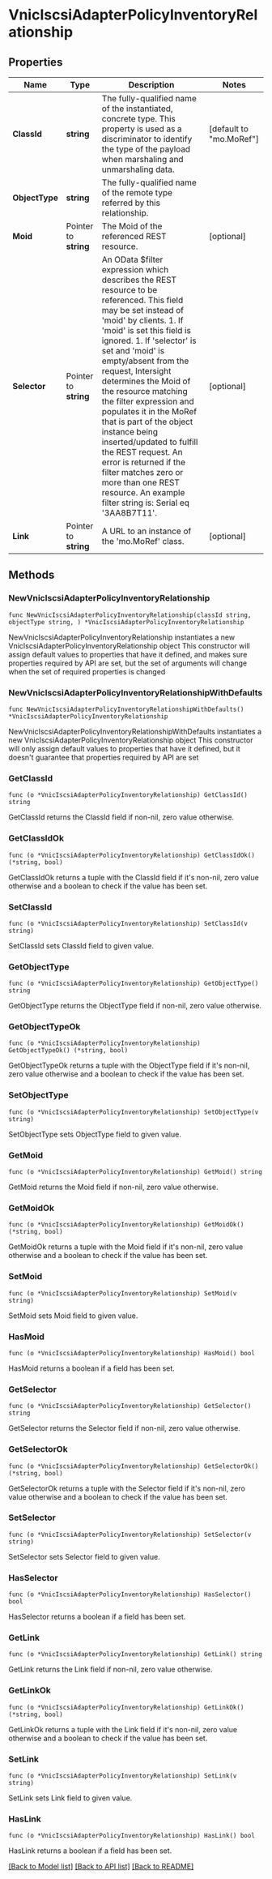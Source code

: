 # VnicIscsiAdapterPolicyInventoryRelationship

## Properties

Name | Type | Description | Notes
------------ | ------------- | ------------- | -------------
**ClassId** | **string** | The fully-qualified name of the instantiated, concrete type. This property is used as a discriminator to identify the type of the payload when marshaling and unmarshaling data. | [default to "mo.MoRef"]
**ObjectType** | **string** | The fully-qualified name of the remote type referred by this relationship. | 
**Moid** | Pointer to **string** | The Moid of the referenced REST resource. | [optional] 
**Selector** | Pointer to **string** | An OData $filter expression which describes the REST resource to be referenced. This field may be set instead of &#39;moid&#39; by clients. 1. If &#39;moid&#39; is set this field is ignored. 1. If &#39;selector&#39; is set and &#39;moid&#39; is empty/absent from the request, Intersight determines the Moid of the resource matching the filter expression and populates it in the MoRef that is part of the object instance being inserted/updated to fulfill the REST request. An error is returned if the filter matches zero or more than one REST resource. An example filter string is: Serial eq &#39;3AA8B7T11&#39;. | [optional] 
**Link** | Pointer to **string** | A URL to an instance of the &#39;mo.MoRef&#39; class. | [optional] 

## Methods

### NewVnicIscsiAdapterPolicyInventoryRelationship

`func NewVnicIscsiAdapterPolicyInventoryRelationship(classId string, objectType string, ) *VnicIscsiAdapterPolicyInventoryRelationship`

NewVnicIscsiAdapterPolicyInventoryRelationship instantiates a new VnicIscsiAdapterPolicyInventoryRelationship object
This constructor will assign default values to properties that have it defined,
and makes sure properties required by API are set, but the set of arguments
will change when the set of required properties is changed

### NewVnicIscsiAdapterPolicyInventoryRelationshipWithDefaults

`func NewVnicIscsiAdapterPolicyInventoryRelationshipWithDefaults() *VnicIscsiAdapterPolicyInventoryRelationship`

NewVnicIscsiAdapterPolicyInventoryRelationshipWithDefaults instantiates a new VnicIscsiAdapterPolicyInventoryRelationship object
This constructor will only assign default values to properties that have it defined,
but it doesn't guarantee that properties required by API are set

### GetClassId

`func (o *VnicIscsiAdapterPolicyInventoryRelationship) GetClassId() string`

GetClassId returns the ClassId field if non-nil, zero value otherwise.

### GetClassIdOk

`func (o *VnicIscsiAdapterPolicyInventoryRelationship) GetClassIdOk() (*string, bool)`

GetClassIdOk returns a tuple with the ClassId field if it's non-nil, zero value otherwise
and a boolean to check if the value has been set.

### SetClassId

`func (o *VnicIscsiAdapterPolicyInventoryRelationship) SetClassId(v string)`

SetClassId sets ClassId field to given value.


### GetObjectType

`func (o *VnicIscsiAdapterPolicyInventoryRelationship) GetObjectType() string`

GetObjectType returns the ObjectType field if non-nil, zero value otherwise.

### GetObjectTypeOk

`func (o *VnicIscsiAdapterPolicyInventoryRelationship) GetObjectTypeOk() (*string, bool)`

GetObjectTypeOk returns a tuple with the ObjectType field if it's non-nil, zero value otherwise
and a boolean to check if the value has been set.

### SetObjectType

`func (o *VnicIscsiAdapterPolicyInventoryRelationship) SetObjectType(v string)`

SetObjectType sets ObjectType field to given value.


### GetMoid

`func (o *VnicIscsiAdapterPolicyInventoryRelationship) GetMoid() string`

GetMoid returns the Moid field if non-nil, zero value otherwise.

### GetMoidOk

`func (o *VnicIscsiAdapterPolicyInventoryRelationship) GetMoidOk() (*string, bool)`

GetMoidOk returns a tuple with the Moid field if it's non-nil, zero value otherwise
and a boolean to check if the value has been set.

### SetMoid

`func (o *VnicIscsiAdapterPolicyInventoryRelationship) SetMoid(v string)`

SetMoid sets Moid field to given value.

### HasMoid

`func (o *VnicIscsiAdapterPolicyInventoryRelationship) HasMoid() bool`

HasMoid returns a boolean if a field has been set.

### GetSelector

`func (o *VnicIscsiAdapterPolicyInventoryRelationship) GetSelector() string`

GetSelector returns the Selector field if non-nil, zero value otherwise.

### GetSelectorOk

`func (o *VnicIscsiAdapterPolicyInventoryRelationship) GetSelectorOk() (*string, bool)`

GetSelectorOk returns a tuple with the Selector field if it's non-nil, zero value otherwise
and a boolean to check if the value has been set.

### SetSelector

`func (o *VnicIscsiAdapterPolicyInventoryRelationship) SetSelector(v string)`

SetSelector sets Selector field to given value.

### HasSelector

`func (o *VnicIscsiAdapterPolicyInventoryRelationship) HasSelector() bool`

HasSelector returns a boolean if a field has been set.

### GetLink

`func (o *VnicIscsiAdapterPolicyInventoryRelationship) GetLink() string`

GetLink returns the Link field if non-nil, zero value otherwise.

### GetLinkOk

`func (o *VnicIscsiAdapterPolicyInventoryRelationship) GetLinkOk() (*string, bool)`

GetLinkOk returns a tuple with the Link field if it's non-nil, zero value otherwise
and a boolean to check if the value has been set.

### SetLink

`func (o *VnicIscsiAdapterPolicyInventoryRelationship) SetLink(v string)`

SetLink sets Link field to given value.

### HasLink

`func (o *VnicIscsiAdapterPolicyInventoryRelationship) HasLink() bool`

HasLink returns a boolean if a field has been set.


[[Back to Model list]](../README.md#documentation-for-models) [[Back to API list]](../README.md#documentation-for-api-endpoints) [[Back to README]](../README.md)


